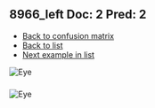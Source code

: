 ## 8966_left Doc: 2 Pred: 2
- [Back to confusion matrix](https://github.com/juliandewit/kaggle_retinopathy/blob/master/matrix.md)
- [Back to list](https://github.com/juliandewit/kaggle_retinopathy/blob/master/lists/22/list.md)
- [Next example in list](https://github.com/juliandewit/kaggle_retinopathy/blob/master/lists/22/89/8967_left.md)

![Eye](https://retinopaty.blob.core.windows.net/size1024/8966_left_2.jpeg)

### 

![Eye]()
